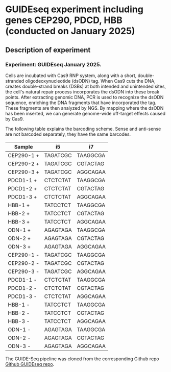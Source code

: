 # GUIDEseq experiment including genes CEP290, PDCD, HBB (conducted on January 2025)

## Description of experiment

### Experiment: GUIDEseq January 2025.

Cells are incubated with Cas9 RNP system, along with a short, double-stranded oligodeoxynucleotide (dsODN) tag. When Cas9 cuts the DNA, creates double-strand breaks (DSBs) at both intended and unintended sites, the cell's natural repair process incorporates the dsODN into these break points. After extracting genomic DNA, PCR is used to recognize the dsODN sequence, enriching the DNA fragments that have incorporated the tag. These fragments are then analyzed by NGS. By mapping where the dsODN has been inserted, we can generate genome-wide off-target effects caused by Cas9. 

The following table explains the barcoding scheme. Sense and anti-sense are not barcoded separately, they have the same barcodes.

| Sample     | i5        | i7        |
|------------|----------|----------|
| CEP290-1 + | TAGATCGC | TAAGGCGA |
| CEP290-2 + | TAGATCGC | CGTACTAG |
| CEP290-3 + | TAGATCGC | AGGCAGAA |
| PDCD1-1 +  | CTCTCTAT | TAAGGCGA |
| PDCD1-2 +  | CTCTCTAT | CGTACTAG |
| PDCD1-3 +  | CTCTCTAT | AGGCAGAA |
| HBB-1 +    | TATCCTCT | TAAGGCGA |
| HBB-2 +    | TATCCTCT | CGTACTAG |
| HBB-3 +    | TATCCTCT | AGGCAGAA |
| ODN-1 +    | AGAGTAGA | TAAGGCGA |
| ODN-2 +    | AGAGTAGA | CGTACTAG |
| ODN-3 +    | AGAGTAGA | AGGCAGAA |
| CEP290-1 - | TAGATCGC | TAAGGCGA |
| CEP290-2 - | TAGATCGC | CGTACTAG |
| CEP290-3 - | TAGATCGC | AGGCAGAA |
| PDCD1-1 -  | CTCTCTAT | TAAGGCGA |
| PDCD1-2 -  | CTCTCTAT | CGTACTAG |
| PDCD1-3 -  | CTCTCTAT | AGGCAGAA |
| HBB-1 -    | TATCCTCT | TAAGGCGA |
| HBB-2 -    | TATCCTCT | CGTACTAG |
| HBB-3 -    | TATCCTCT | AGGCAGAA |
| ODN-1 -    | AGAGTAGA | TAAGGCGA |
| ODN-2 -    | AGAGTAGA | CGTACTAG |
| ODN-3 -    | AGAGTAGA | AGGCAGAA |


The GUIDE-Seq pipeline was cloned from the corresponding Github repo [Github GUIDEseq repo](https://github.com/tsailabSJ/guideseq).
